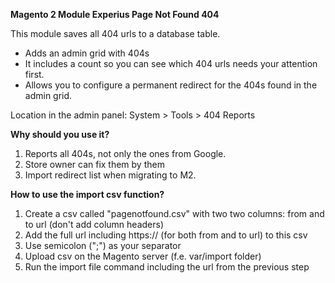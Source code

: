 **Magento 2 Module Experius Page Not Found 404**

This module saves all 404 urls to a database table.

- Adds an admin grid with 404s
- It includes a count so you can see which 404 urls needs your attention first.
- Allows you to configure a permanent redirect for the 404s found in the admin grid.

Location in the admin panel: System > Tools > 404 Reports


**Why should you use it?** 

1. Reports all 404s, not only the ones from Google. 
2. Store owner can fix them by them 
3. Import redirect list when migrating to M2.


**How to use the import csv function?**

1. Create a csv called "pagenotfound.csv" with two two columns: from and to url (don't add column headers)
2. Add the full url including https:// (for both from and to url) to this csv
3. Use semicolon (";") as your separator
4. Upload csv on the Magento server (f.e. var/import folder)
5. Run the import file command including the url from the previous step 
